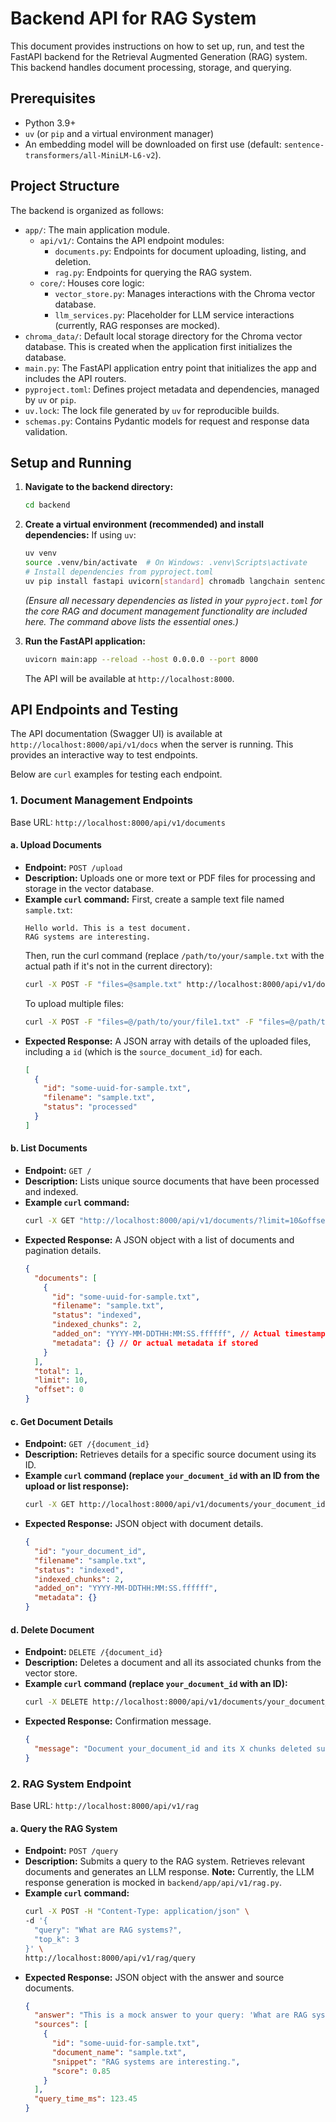 # Backend API for RAG System

This document provides instructions on how to set up, run, and test the FastAPI backend for the Retrieval Augmented Generation (RAG) system. This backend handles document processing, storage, and querying.

## Prerequisites

- Python 3.9+
- `uv` (or `pip` and a virtual environment manager)
- An embedding model will be downloaded on first use (default: `sentence-transformers/all-MiniLM-L6-v2`).

## Project Structure

The backend is organized as follows:

-   `app/`: The main application module.
    -   `api/v1/`: Contains the API endpoint modules:
        -   `documents.py`: Endpoints for document uploading, listing, and deletion.
        -   `rag.py`: Endpoints for querying the RAG system.
    -   `core/`: Houses core logic:
        -   `vector_store.py`: Manages interactions with the Chroma vector database.
        -   `llm_services.py`: Placeholder for LLM service interactions (currently, RAG responses are mocked).
-   `chroma_data/`: Default local storage directory for the Chroma vector database. This is created when the application first initializes the database.
-   `main.py`: The FastAPI application entry point that initializes the app and includes the API routers.
-   `pyproject.toml`: Defines project metadata and dependencies, managed by `uv` or `pip`.
-   `uv.lock`: The lock file generated by `uv` for reproducible builds.
-   `schemas.py`: Contains Pydantic models for request and response data validation.

## Setup and Running

1.  **Navigate to the backend directory:**
    ```bash
    cd backend
    ```

2.  **Create a virtual environment (recommended) and install dependencies:**
    If using `uv`:
    ```bash
    uv venv
    source .venv/bin/activate  # On Windows: .venv\Scripts\activate
    # Install dependencies from pyproject.toml
    uv pip install fastapi uvicorn[standard] chromadb langchain sentence-transformers pypdf python-multipart
    ```
    *(Ensure all necessary dependencies as listed in your `pyproject.toml` for the core RAG and document management functionality are included here. The command above lists the essential ones.)*

3.  **Run the FastAPI application:**
    ```bash
    uvicorn main:app --reload --host 0.0.0.0 --port 8000
    ```
    The API will be available at `http://localhost:8000`.

## API Endpoints and Testing

The API documentation (Swagger UI) is available at `http://localhost:8000/api/v1/docs` when the server is running. This provides an interactive way to test endpoints.

Below are `curl` examples for testing each endpoint.

### 1. Document Management Endpoints

Base URL: `http://localhost:8000/api/v1/documents`

#### a. Upload Documents

*   **Endpoint:** `POST /upload`
*   **Description:** Uploads one or more text or PDF files for processing and storage in the vector database.
*   **Example `curl` command:**
    First, create a sample text file named `sample.txt`:
    ```
    Hello world. This is a test document.
    RAG systems are interesting.
    ```
    Then, run the curl command (replace `/path/to/your/sample.txt` with the actual path if it's not in the current directory):
    ```bash
    curl -X POST -F "files=@sample.txt" http://localhost:8000/api/v1/documents/upload
    ```
    To upload multiple files:
    ```bash
    curl -X POST -F "files=@/path/to/your/file1.txt" -F "files=@/path/to/your/file2.pdf" http://localhost:8000/api/v1/documents/upload
    ```
*   **Expected Response:** A JSON array with details of the uploaded files, including a `id` (which is the `source_document_id`) for each.
    ```json
    [
      {
        "id": "some-uuid-for-sample.txt",
        "filename": "sample.txt",
        "status": "processed"
      }
    ]
    ```

#### b. List Documents

*   **Endpoint:** `GET /`
*   **Description:** Lists unique source documents that have been processed and indexed.
*   **Example `curl` command:**
    ```bash
    curl -X GET "http://localhost:8000/api/v1/documents/?limit=10&offset=0"
    ```
*   **Expected Response:** A JSON object with a list of documents and pagination details.
    ```json
    {
      "documents": [
        {
          "id": "some-uuid-for-sample.txt",
          "filename": "sample.txt",
          "status": "indexed",
          "indexed_chunks": 2,
          "added_on": "YYYY-MM-DDTHH:MM:SS.ffffff", // Actual timestamp
          "metadata": {} // Or actual metadata if stored
        }
      ],
      "total": 1,
      "limit": 10,
      "offset": 0
    }
    ```

#### c. Get Document Details

*   **Endpoint:** `GET /{document_id}`
*   **Description:** Retrieves details for a specific source document using its ID.
*   **Example `curl` command (replace `your_document_id` with an ID from the upload or list response):**
    ```bash
    curl -X GET http://localhost:8000/api/v1/documents/your_document_id
    ```
*   **Expected Response:** JSON object with document details.
    ```json
    {
      "id": "your_document_id",
      "filename": "sample.txt",
      "status": "indexed",
      "indexed_chunks": 2,
      "added_on": "YYYY-MM-DDTHH:MM:SS.ffffff",
      "metadata": {}
    }
    ```

#### d. Delete Document

*   **Endpoint:** `DELETE /{document_id}`
*   **Description:** Deletes a document and all its associated chunks from the vector store.
*   **Example `curl` command (replace `your_document_id` with an ID):**
    ```bash
    curl -X DELETE http://localhost:8000/api/v1/documents/your_document_id
    ```
*   **Expected Response:** Confirmation message.
    ```json
    {
      "message": "Document your_document_id and its X chunks deleted successfully."
    }
    ```

### 2. RAG System Endpoint

Base URL: `http://localhost:8000/api/v1/rag`

#### a. Query the RAG System

*   **Endpoint:** `POST /query`
*   **Description:** Submits a query to the RAG system. Retrieves relevant documents and generates an LLM response.
    **Note:** Currently, the LLM response generation is mocked in `backend/app/api/v1/rag.py`.
*   **Example `curl` command:**
    ```bash
    curl -X POST -H "Content-Type: application/json" \
    -d '{
      "query": "What are RAG systems?",
      "top_k": 3
    }' \
    http://localhost:8000/api/v1/rag/query
    ```
*   **Expected Response:** JSON object with the answer and source documents.
    ```json
    {
      "answer": "This is a mock answer to your query: 'What are RAG systems?'. Actual LLM integration is pending.",
      "sources": [
        {
          "id": "some-uuid-for-sample.txt",
          "document_name": "sample.txt",
          "snippet": "RAG systems are interesting.",
          "score": 0.85
        }
      ],
      "query_time_ms": 123.45
    }
    ```
